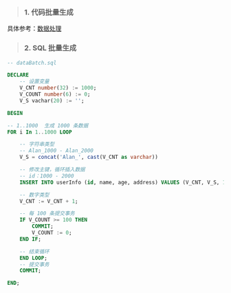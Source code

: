 <!-- 批量数据 -->

> ### 1. 代码批量生成

具体参考：[数据处理](http://localhost:3000/#/main/pyData "title")

> ### 2. SQL 批量生成


``` sql
-- dataBatch.sql

DECLARE
    -- 设置变量
    V_CNT number(32) := 1000;
    V_COUNT number(6) := 0;
    V_S vachar(20) := '';

BEGIN

-- 1..1000  生成 1000 条数据
FOR i In 1..1000 LOOP

    -- 字符串类型
    -- Alan_1000 - Alan_2000
    V_S = concat('Alan_', cast(V_CNT as varchar))

    -- 修改主键，循环插入数据
    -- id：1000 - 2000
    INSERT INTO userInfo (id, name, age, address) VALUES (V_CNT, V_S, 18, 'ShenZhen');

    -- 数字类型
    V_CNT := V_CNT + 1;

    -- 每 100 条提交事务
    IF V_COUNT >= 100 THEN
        COMMIT;
        V_COUNT := 0;
    END IF;

    -- 结束循环
    END LOOP;
    -- 提交事务
    COMMIT;

END;
```
